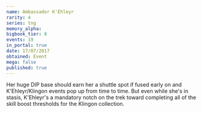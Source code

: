 ```yaml
---
name: Ambassador K'Ehleyr
rarity: 4
series: tng
memory_alpha:
bigbook_tier: 8
events: 19
in_portal: true
date: 17/07/2017
obtained: Event
mega: false
published: true
---
```


Her huge DIP base should earn her a shuttle spot if fused early on and K'Ehleyr/Klingon events pop up from time to time. But even while she's in stasis, K'Ehleyr's a mandatory notch on the trek toward completing all of the skill boost thresholds for the Klingon collection.
